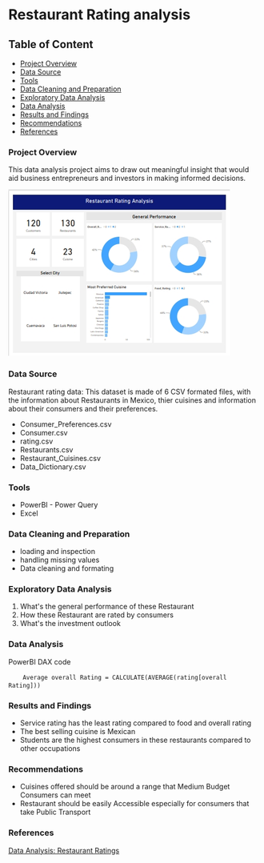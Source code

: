 # Restaurant Rating analysis
## Table of Content
- [Project Overview](#project-overview)
- [Data Source](#data-source)
- [Tools](#tools)
- [Data Cleaning and Preparation](#data-cleaning-and-preparation)
- [Exploratory Data Analysis](#exploratory-data-analysis)
- [Data Analysis](#data-analysis)
- [Results and Findings](#results-and-findings)
- [Recommendations](#recommendations)
- [References](#references)

### Project Overview
This data analysis project aims to draw out meaningful insight that would aid business entrepreneurs and investors in making informed decisions.

![dashboard image](/Screenshot_17-8-2024_105023_.jpeg)

### Data Source
Restaurant rating data: This dataset is made of 6 CSV formated files, with the information about Restaurants in Mexico, thier cuisines and information about their consumers and their preferences.
- Consumer_Preferences.csv
- Consumer.csv
- rating.csv
- Restaurants.csv
- Restaurant_Cuisines.csv
- Data_Dictionary.csv

### Tools
- PowerBI - Power Query
- Excel

### Data Cleaning and Preparation
- loading and inspection
- handling missing values
- Data cleaning and formating

### Exploratory Data Analysis
1. What's the general performance of these Restaurant
2. How these Restaurant are rated by consumers
3. What's the investment outlook

### Data Analysis
PowerBI DAX code
```
    Average overall Rating = CALCULATE(AVERAGE(rating[overall Rating]))
```
### Results and Findings
- Service rating has the least rating compared to food and overall rating
- The best selling cuisine is Mexican
- Students are the highest consumers in these restaurants compared to other occupations

### Recommendations
- Cuisines offered should be around a range that Medium Budget Consumers can meet
- Restaurant should be easily Accessible especially for consumers that take Public Transport

### References
[Data Analysis: Restaurant Ratings](https://medium.com/@tanzilo/data-analysis-restaurant-ratings-4add21602d91)
